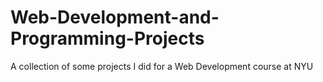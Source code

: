 # Web-Development-and-Programming-Projects
A collection of some projects I did for a Web Development course at NYU
